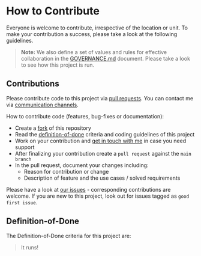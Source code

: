# How to Contribute

Everyone is welcome to contribute, irrespective of the location or unit. To make your contribution a success, please take a look at the following guidelines.

> **Note:** We also define a set of values and rules for effective collaboration in the [GOVERNANCE.md](GOVERNANCE.md) document. Please take a look to see how this project is run.

## Contributions

Please contribute code to this project via [pull requests](https://docs.github.com/en/pull-requests/collaborating-with-pull-requests/proposing-changes-to-your-work-with-pull-requests/about-pull-requests). You can contact me via [communication channels](SUPPORT.md#communication-channels).

How to contribute code (features, bug-fixes or documentation):

- Create a [fork](https://docs.github.com/en/get-started/quickstart/fork-a-repo) of this repository
- Read the [definition-of-done](#definition-of-done) criteria and coding guidelines of this project
- Work on your contribution and [get in touch with me](SUPPORT.md#communication-channels) in case you need support
- After finalizing your contribution create a `pull request` against the `main branch`
- In the pull request, document your changes including:
  - Reason for contribution or change
  - Description of feature and the use cases / solved requirements

Please have a look at [our issues](https://github.com/ragarwalll/bee-away/issues) - corresponding contributions are welcome. If you are new to this project, look out for issues tagged as `good first issue`.

## Definition-of-Done

The Definition-of-Done criteria for this project are:

> It runs!
